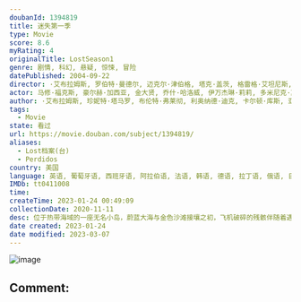 ```yaml
---
doubanId: 1394819
title: 迷失第一季
type: Movie
score: 8.6
myRating: 4
originalTitle: LostSeason1
genre: 剧情, 科幻, 悬疑, 惊悚, 冒险
datePublished: 2004-09-22
director: ·艾布拉姆斯, 罗伯特·曼德尔, 迈克尔·津伯格, 塔克·盖茨, 格雷格·艾坦尼斯, 丹尼尔·艾提奥斯, 杰克·本德, 罗德·霍尔卡穆, 斯蒂芬·威廉姆斯, undefined, 凯文·霍克斯
actor: 马修·福克斯, 豪尔赫·加西亚, 金大贤, 乔什·哈洛威, 伊万杰琳·莉莉, 多米尼克·莫纳汉, 哈罗德·佩里诺, 玛姬·格蕾斯, 艾米莉·德瑞文, 特瑞·欧奎恩, 纳威恩·安德利维斯, 伊恩·萨默海尔德, 金允珍, undefined, 迈克尔·德路易斯, 金曙罗, undefined, 米拉·福兰, undefined, 斯科特·帕林, 因迪亚·杜普雷, undefined, 丝凯·麦柯·巴楚沙, 卡特·詹金斯, undefined, 特蕾莎利文斯通, 温迪·布劳恩, 唐尼·科沙瓦茨, undefined, 劳伦斯·曼德利, 罗恩·博蒂塔, 赤龙, 苏珊·巴德, 斯图华特·芬雷, 吉姆·皮多克, 大卫·斯塔齐克, 马尔科姆·大卫·凯利, 格雷戈·格伦伯格, 朱丽·鲍温, 马迪森, 弗瑞德里克·林恩, ·斯科特·卡德维尔, 金伯利·约瑟夫, 尼克·泰特, 约翰·特里, 薇罗尼卡·哈麦, 尼尔·霍普金斯, 利利安·赫斯特, 斯薇兹·昆茨, 凯文·泰德, 扎克·沃德, 麦肯齐·阿斯丁, 丹尼尔·洛巴克, 贝斯·布罗德里克, 米歇尔·罗德里格兹, 杰夫·帕里, 罗伯特·帕特里克, 塔玛拉·泰勒, 克里斯蒂安·鲍曼, 威廉·麦鲍瑟, 安德里亚·加布里埃尔, 纳维德·内加班, 尼克·詹姆森, 基尔·奥唐纳, 维克托·布罗内, 查尔斯·梅祖, 迈克·康纳·盖尼
author: ·艾布拉姆斯, 珍妮特·塔马罗, 布伦特·弗莱彻, 利奥纳德·迪克, 卡尔顿·库斯, 亚当·霍罗威茨, JavierGrillo-MarxuachJavierGrillo-Marxuach, 大卫·福里, 德鲁·戈达德, 达蒙·林德洛夫, ElizabethSarnoffElizabethSarnoff
tags:
  - Movie
state: 看过
url: https://movie.douban.com/subject/1394819/
aliases:
  - Lost档案(台)
  - Perdidos
country: 美国
language: 英语, 葡萄牙语, 西班牙语, 阿拉伯语, 法语, 韩语, 德语, 拉丁语, 俄语, 日语
IMDb: tt0411008
time: 
createTime: 2023-01-24 00:49:09
collectionDate: 2020-11-11
desc: 位于热带海域的一座无名小岛，蔚蓝大海与金色沙滩接壤之初，飞机破碎的残骸伴随着遇难乘客的恸哭哀号，揭开了一个神秘故事的序幕。2004年，815航班在前往目的地的途中突遭变故，坠毁在这座小岛，机上仅有杰克...
date created: 2023-01-24
date modified: 2023-03-07
---
```


![image](p2199213819.jpg)

Comment:
---
